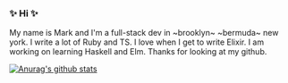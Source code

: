 ### ✨ Hi ✨

My name is Mark and I'm a full-stack dev in ~brooklyn~ ~bermuda~ new york. I write a lot of Ruby and TS. I love when I get to write Elixir. I am working on learning Haskell and Elm. Thanks for looking at my github.

[![Anurag's github stats](https://github-readme-stats.vercel.app/api?username=mrkutly&show_icons=true&bg_color=30,e96443,904e95&title_color=fff&text_color=fff)](https://github.com/anuraghazra/github-readme-stats)
